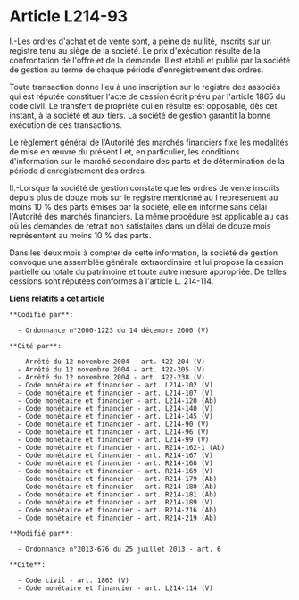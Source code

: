 # Article L214-93

I.-Les ordres d'achat et de vente sont, à peine de nullité, inscrits sur un registre tenu au siège de la société. Le prix
d'exécution résulte de la confrontation de l'offre et de la demande. Il est établi et publié par la société de gestion au
terme de chaque période d'enregistrement des ordres. 

Toute transaction donne lieu à une inscription sur le registre des associés qui est réputée constituer l'acte de cession
écrit prévu par l'article 1865 du code civil. Le transfert de propriété qui en résulte est opposable, dès cet instant, à la
société et aux tiers. La société de gestion garantit la bonne exécution de ces transactions. 

Le règlement général de l'Autorité des marchés financiers fixe les modalités de mise en œuvre du présent I et, en
particulier, les conditions d'information sur le marché secondaire des parts et de détermination de la période
d'enregistrement des ordres. 

II.-Lorsque la société de gestion constate que les ordres de vente inscrits depuis plus de douze mois sur le registre
mentionné au I représentent au moins 10 % des parts émises par la société, elle en informe sans délai l'Autorité des marchés
financiers. La même procédure est applicable au cas où les demandes de retrait non satisfaites dans un délai de douze mois
représentent au moins 10 % des parts. 

Dans les deux mois à compter de cette information, la société de gestion convoque une assemblée générale extraordinaire et
lui propose la cession partielle ou totale du patrimoine et toute autre mesure appropriée. De telles cessions sont réputées
conformes à l'article L. 214-114.

**Liens relatifs à cet article**

	**Codifié par**:

	  - Ordonnance n°2000-1223 du 14 décembre 2000 (V)

	**Cité par**:

	  - Arrêté du 12 novembre 2004 - art. 422-204 (V)
	  - Arrêté du 12 novembre 2004 - art. 422-205 (V)
	  - Arrêté du 12 novembre 2004 - art. 422-238 (V)
	  - Code monétaire et financier - art. L214-102 (V)
	  - Code monétaire et financier - art. L214-107 (V)
	  - Code monétaire et financier - art. L214-120 (Ab)
	  - Code monétaire et financier - art. L214-140 (V)
	  - Code monétaire et financier - art. L214-145 (V)
	  - Code monétaire et financier - art. L214-90 (V)
	  - Code monétaire et financier - art. L214-96 (V)
	  - Code monétaire et financier - art. L214-99 (V)
	  - Code monétaire et financier - art. R214-162-1 (Ab)
	  - Code monétaire et financier - art. R214-167 (V)
	  - Code monétaire et financier - art. R214-168 (V)
	  - Code monétaire et financier - art. R214-169 (V)
	  - Code monétaire et financier - art. R214-179 (Ab)
	  - Code monétaire et financier - art. R214-180 (Ab)
	  - Code monétaire et financier - art. R214-181 (Ab)
	  - Code monétaire et financier - art. R214-189 (V)
	  - Code monétaire et financier - art. R214-216 (Ab)
	  - Code monétaire et financier - art. R214-219 (Ab)

	**Modifié par**:

	  - Ordonnance n°2013-676 du 25 juillet 2013 - art. 6

	**Cite**:

	  - Code civil - art. 1865 (V)
	  - Code monétaire et financier - art. L214-114 (V)
